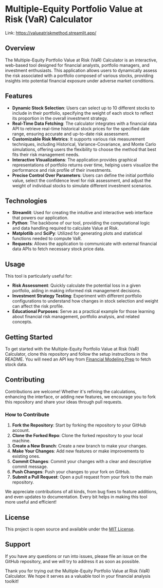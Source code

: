 # Multiple-Equity Portfolio Value at Risk (VaR) Calculator 
Link: https://valueatriskmethod.streamlit.app/

## Overview
The Multiple-Equity Portfolio Value at Risk (VaR) Calculator is an interactive, web-based tool designed for financial analysts, portfolio managers, and investment enthusiasts. This application allows users to dynamically assess the risk associated with a portfolio composed of various stocks, providing insights into potential financial exposure under adverse market conditions.

## Features
- **Dynamic Stock Selection**: Users can select up to 10 different stocks to include in their portfolio, specifying the weight of each stock to reflect its proportion in the overall investment strategy.
- **Real-Time Data Fetching**: The calculator integrates with a financial data API to retrieve real-time historical stock prices for the specified date range, ensuring accurate and up-to-date risk assessment.
- **Customizable Risk Metrics**: It supports various risk measurement techniques, including Historical, Variance-Covariance, and Monte Carlo simulations, offering users the flexibility to choose the method that best fits their risk management needs.
- **Interactive Visualizations**: The application provides graphical representations of portfolio returns over time, helping users visualize the performance and risk profile of their investments.
- **Precise Control Over Parameters**: Users can define the initial portfolio value, select the confidence level for risk assessment, and adjust the weight of individual stocks to simulate different investment scenarios.

## Technologies
- **Streamlit**: Used for creating the intuitive and interactive web interface that powers our application.
- **Python**: The backbone of our tool, providing the computational logic and data handling required to calculate Value at Risk.
- **Matplotlib** and **SciPy**: Utilized for generating plots and statistical functions needed to compute VaR.
- **Requests**: Allows the application to communicate with external financial data APIs to fetch necessary stock price data.

## Usage
This tool is particularly useful for:
- **Risk Assessment**: Quickly calculate the potential loss in a given portfolio, aiding in making informed risk management decisions.
- **Investment Strategy Testing**: Experiment with different portfolio configurations to understand how changes in stock selection and weight can affect the risk profile.
- **Educational Purposes**: Serve as a practical example for those learning about financial risk management, portfolio analysis, and related concepts.

## Getting Started
To get started with the Multiple-Equity Portfolio Value at Risk (VaR) Calculator, clone this repository and follow the setup instructions in the README. You will need an API key from [Financial Modeling Prep](https://financialmodelingprep.com/developer/docs/) to fetch stock data.

## Contributing
Contributions are welcome! Whether it's refining the calculations, enhancing the interface, or adding new features, we encourage you to fork this repository and share your ideas through pull requests.

### How to Contribute
1. **Fork the Repository**: Start by forking the repository to your GitHub account.
2. **Clone the Forked Repo**: Clone the forked repository to your local machine.
3. **Create a New Branch**: Create a new branch to make your changes.
4. **Make Your Changes**: Add new features or make improvements to existing ones.
5. **Commit Changes**: Commit your changes with a clear and descriptive commit message.
6. **Push Changes**: Push your changes to your fork on GitHub.
7. **Submit a Pull Request**: Open a pull request from your fork to the main repository.

We appreciate contributions of all kinds, from bug fixes to feature additions, and even updates to documentation. Every bit helps in making this tool more useful and efficient!

## License
This project is open source and available under the [MIT License](LICENSE).

## Support
If you have any questions or run into issues, please file an issue on the GitHub repository, and we will try to address it as soon as possible.

Thank you for trying out the Multiple-Equity Portfolio Value at Risk (VaR) Calculator. We hope it serves as a valuable tool in your financial analysis toolkit!

